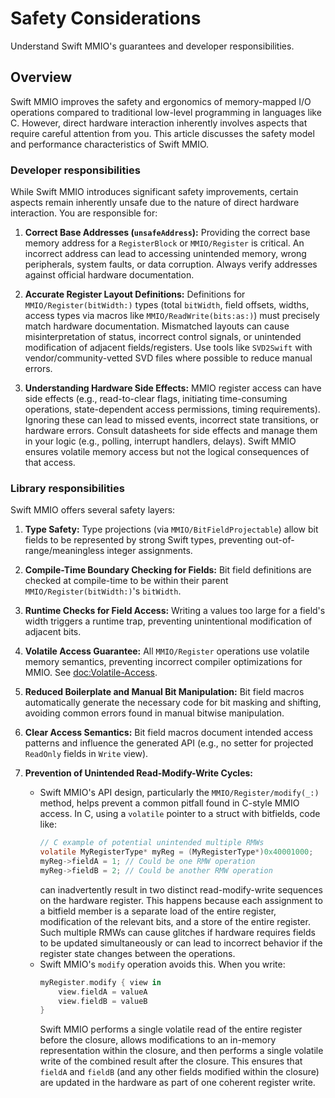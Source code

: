 # Safety Considerations

Understand Swift MMIO's guarantees and developer responsibilities.

## Overview

Swift MMIO improves the safety and ergonomics of memory-mapped I/O operations compared to traditional low-level programming in languages like C. However, direct hardware interaction inherently involves aspects that require careful attention from you. This article discusses the safety model and performance characteristics of Swift MMIO.

### Developer responsibilities

While Swift MMIO introduces significant safety improvements, certain aspects remain inherently unsafe due to the nature of direct hardware interaction. You are responsible for:

1.  **Correct Base Addresses (`unsafeAddress`):**
    Providing the correct base memory address for a `RegisterBlock` or ``MMIO/Register`` is critical. An incorrect address can lead to accessing unintended memory, wrong peripherals, system faults, or data corruption. Always verify addresses against official hardware documentation.

2.  **Accurate Register Layout Definitions:**
    Definitions for ``MMIO/Register(bitWidth:)`` types (total `bitWidth`, field offsets, widths, access types via macros like ``MMIO/ReadWrite(bits:as:)``) must precisely match hardware documentation. Mismatched layouts can cause misinterpretation of status, incorrect control signals, or unintended modification of adjacent fields/registers. Use tools like `SVD2Swift` with vendor/community-vetted SVD files where possible to reduce manual errors.

3.  **Understanding Hardware Side Effects:**
    MMIO register access can have side effects (e.g., read-to-clear flags, initiating time-consuming operations, state-dependent access permissions, timing requirements). Ignoring these can lead to missed events, incorrect state transitions, or hardware errors. Consult datasheets for side effects and manage them in your logic (e.g., polling, interrupt handlers, delays). Swift MMIO ensures volatile memory access but not the logical consequences of that access.

### Library responsibilities

Swift MMIO offers several safety layers:

1.  **Type Safety:**
    Type projections (via ``MMIO/BitFieldProjectable``) allow bit fields to be represented by strong Swift types, preventing out-of-range/meaningless integer assignments.

2.  **Compile-Time Boundary Checking for Fields:**
    Bit field definitions are checked at compile-time to be within their parent ``MMIO/Register(bitWidth:)``'s `bitWidth`.

3.  **Runtime Checks for Field Access:**
    Writing a values too large for a field's width triggers a runtime trap, preventing unintentional modification of adjacent bits.

4.  **Volatile Access Guarantee:**
    All ``MMIO/Register`` operations use volatile memory semantics, preventing incorrect compiler optimizations for MMIO. See <doc:Volatile-Access>.

5.  **Reduced Boilerplate and Manual Bit Manipulation:**
    Bit field macros automatically generate the necessary code for bit masking and shifting, avoiding common errors found in manual bitwise manipulation.

6.  **Clear Access Semantics:**
    Bit field macros document intended access patterns and influence the generated API (e.g., no setter for projected `ReadOnly` fields in `Write` view).

7.  **Prevention of Unintended Read-Modify-Write Cycles:**
    - Swift MMIO's API design, particularly the ``MMIO/Register/modify(_:)`` method, helps prevent a common pitfall found in C-style MMIO access. In C, using a `volatile` pointer to a struct with bitfields, code like:
      ```c
      // C example of potential unintended multiple RMWs
      volatile MyRegisterType* myReg = (MyRegisterType*)0x40001000;
      myReg->fieldA = 1; // Could be one RMW operation
      myReg->fieldB = 2; // Could be another RMW operation
      ```
      can inadvertently result in two distinct read-modify-write sequences on the hardware register. This happens because each assignment to a bitfield member is a separate load of the entire register, modification of the relevant bits, and a store of the entire register. Such multiple RMWs can cause glitches if hardware requires fields to be updated simultaneously or can lead to incorrect behavior if the register state changes between the operations.
    - Swift MMIO's `modify` operation avoids this. When you write:
      ```swift
      myRegister.modify { view in
          view.fieldA = valueA
          view.fieldB = valueB
      }
      ```
      Swift MMIO performs a single volatile read of the entire register before the closure, allows modifications to an in-memory representation within the closure, and then performs a single volatile write of the combined result after the closure. This ensures that `fieldA` and `fieldB` (and any other fields modified within the closure) are updated in the hardware as part of one coherent register write.
